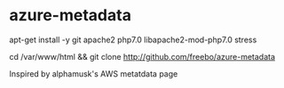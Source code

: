 # azure-metadata
apt-get install -y git apache2 php7.0 libapache2-mod-php7.0 stress


cd /var/www/html && git clone http://github.com/freebo/azure-metadata

Inspired by alphamusk's AWS metatdata page

